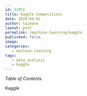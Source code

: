```yaml
---
id: 12971
title: Kaggle Competitions
date: 2020-04-01
author: taimane
layout: post
permalink: /machine-learning/kaggle
published: false
image:
categories:
   - machine-learning
tags:
   - data analysis
   - kaggle
---
```

<script type="text/x-mathjax-config">
    MathJax.Hub.Config({
      tex2jax: {
        skipTags: ['script', 'noscript', 'style', 'textarea', 'pre'],
        inlineMath: [['$','$']]
      }
    });
</script>
<script src="https://cdn.mathjax.org/mathjax/latest/MathJax.js?config=TeX-AMS-MML_HTMLorMML" type="text/javascript"></script>
 
_Table of Contents:_
 
Kaggle
